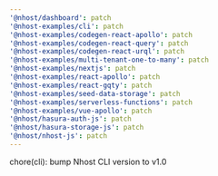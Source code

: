 ```yaml
---
'@nhost/dashboard': patch
'@nhost-examples/cli': patch
'@nhost-examples/codegen-react-apollo': patch
'@nhost-examples/codegen-react-query': patch
'@nhost-examples/codegen-react-urql': patch
'@nhost-examples/multi-tenant-one-to-many': patch
'@nhost-examples/nextjs': patch
'@nhost-examples/react-apollo': patch
'@nhost-examples/react-gqty': patch
'@nhost-examples/seed-data-storage': patch
'@nhost-examples/serverless-functions': patch
'@nhost-examples/vue-apollo': patch
'@nhost/hasura-auth-js': patch
'@nhost/hasura-storage-js': patch
'@nhost/nhost-js': patch
---
```


chore(cli): bump Nhost CLI version to v1.0
